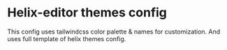 # Helix-editor themes config

This config uses tailwindcss color palette & names for customization.
And uses full template of helix themes config.
